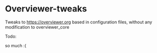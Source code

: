 # Overviewer-tweaks
Tweaks to https://overviewer.org based in configuration files, without any modification to overviewer_core

Todo:

so much :(
